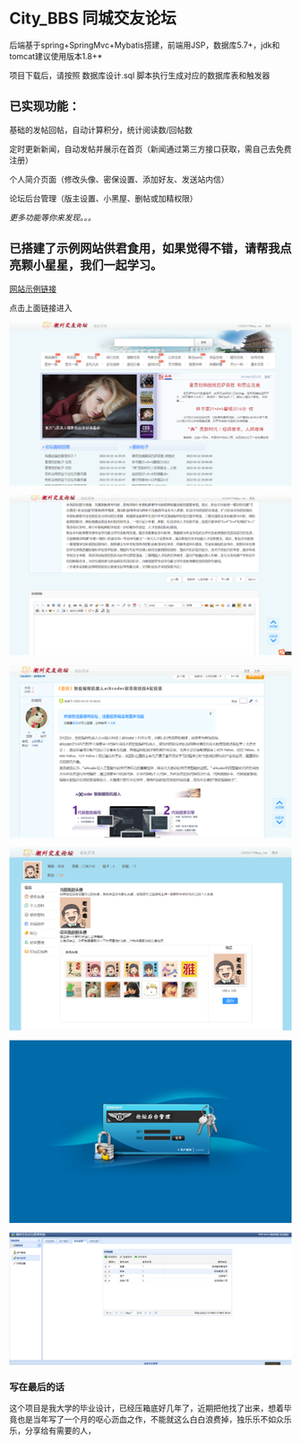 # City_BBS 同城交友论坛

后端基于spring+SpringMvc+Mybatis搭建，前端用JSP，数据库5.7+，jdk和tomcat建议使用版本1.8+*

项目下载后，请按照 数据库设计.sql 脚本执行生成对应的数据库表和触发器

## 已实现功能：
基础的发帖回帖，自动计算积分，统计阅读数/回帖数

定时更新新闻，自动发帖并展示在首页（新闻通过第三方接口获取，需自己去免费注册）

个人简介页面（修改头像、密保设置、添加好友、发送站内信）

论坛后台管理（版主设置、小黑屋、删帖或加精权限）

*更多功能等你来发现。。。*


## 已搭建了示例网站供君食用，如果觉得不错，请帮我点亮颗小星星，我们一起学习。

[网站示例链接](http://120.78.240.46:8080/City_BBS/)

点击上面链接进入

![首页](https://github.com/xutongyuan/City_BBS/blob/main/example/首页.png)

![发帖回帖页面](https://github.com/xutongyuan/City_BBS/blob/main/example/发帖回帖页面.png)

![帖子详情](https://github.com/xutongyuan/City_BBS/blob/main/example/帖子详情.png)

![个人简介](https://github.com/xutongyuan/City_BBS/blob/main/example/个人简介.png)

![后台管理](https://github.com/xutongyuan/City_BBS/blob/main/example/后台管理.png)

![后台详情页](https://github.com/xutongyuan/City_BBS/blob/main/example/后台详情页.png)

### 写在最后的话
这个项目是我大学的毕业设计，已经压箱底好几年了，近期把他找了出来，想着毕竟也是当年写了一个月的呕心沥血之作，不能就这么白白浪费掉，独乐乐不如众乐乐，分享给有需要的人，
